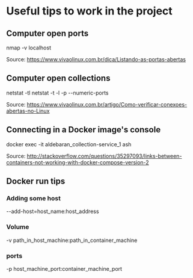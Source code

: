 # Useful tips to work in the project

## Computer open ports

nmap -v localhost

Source: https://www.vivaolinux.com.br/dica/Listando-as-portas-abertas



## Computer open collections

netstat -tl
netstat -t -l -p --numeric-ports

Source: https://www.vivaolinux.com.br/artigo/Como-verificar-conexoes-abertas-no-Linux



## Connecting in a Docker image's console

docker exec -it aldebaran_collection-service_1 ash

Source: http://stackoverflow.com/questions/35297093/links-between-containers-not-working-with-docker-compose-version-2



## Docker run tips

### Adding some host

--add-host=host_name:host_address

### Volume

-v path_in_host_machine:path_in_container_machine

### ports

-p host_machine_port:container_machine_port
